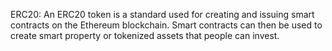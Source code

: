 ERC20: 
      An ERC20 token is a standard used for creating and issuing smart contracts on the Ethereum blockchain. Smart contracts can then be used to create smart property or tokenized assets that people can invest.
      
       











